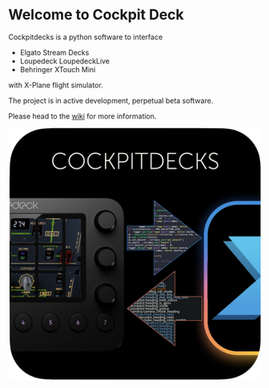 # Welcome to Cockpit Deck

Cockpitdecks is a python software to interface

- Elgato Stream Decks
- Loupedeck LoupedeckLive
- Behringer XTouch Mini

with X-Plane flight simulator.

The project is in active development, perpetual beta software.

Please head to the [wiki](https://github.com/devleaks/cockpitdecks/wiki) for more information.


![Cockpitdecks Icon](cockpitdecks/resources/icon.png)

